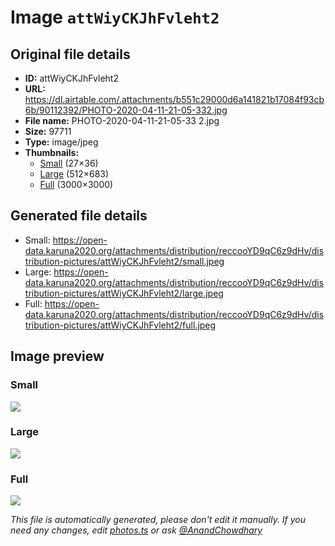 # Image `attWiyCKJhFvleht2`

## Original file details

- **ID:** attWiyCKJhFvleht2
- **URL:** https://dl.airtable.com/.attachments/b551c29000d6a141821b17084f93cb6b/90112392/PHOTO-2020-04-11-21-05-332.jpg
- **File name:** PHOTO-2020-04-11-21-05-33 2.jpg
- **Size:** 97711
- **Type:** image/jpeg
- **Thumbnails:**
  - [Small](https://dl.airtable.com/.attachmentThumbnails/c2f2470a52dd40841d8b5a9ff69e1d32/28617474) (27×36)
  - [Large](https://dl.airtable.com/.attachmentThumbnails/9d305a43c5b82f4a96e35c2c9496f9ec/9d141979) (512×683)
  - [Full](https://dl.airtable.com/.attachmentThumbnails/a0ae437d99f545841d037fb23097f3d2/492737ea) (3000×3000)

## Generated file details

- Small: https://open-data.karuna2020.org/attachments/distribution/reccooYD9qC6z9dHv/distribution-pictures/attWiyCKJhFvleht2/small.jpeg
- Large: https://open-data.karuna2020.org/attachments/distribution/reccooYD9qC6z9dHv/distribution-pictures/attWiyCKJhFvleht2/large.jpeg
- Full: https://open-data.karuna2020.org/attachments/distribution/reccooYD9qC6z9dHv/distribution-pictures/attWiyCKJhFvleht2/full.jpeg

## Image preview

### Small

![](https://open-data.karuna2020.org/attachments/distribution/reccooYD9qC6z9dHv/distribution-pictures/attWiyCKJhFvleht2/small.jpeg)

### Large

![](https://open-data.karuna2020.org/attachments/distribution/reccooYD9qC6z9dHv/distribution-pictures/attWiyCKJhFvleht2/large.jpeg)

### Full

![](https://open-data.karuna2020.org/attachments/distribution/reccooYD9qC6z9dHv/distribution-pictures/attWiyCKJhFvleht2/full.jpeg)

_This file is automatically generated, please don't edit it manually. If you need any changes, edit [photos.ts](/photos.ts) or ask [@AnandChowdhary](https://github.com/AnandChowdhary)_

